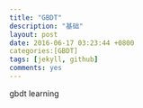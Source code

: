 ```yaml
---
title: "GBDT"
description: "基础"
layout: post
date: 2016-06-17 03:23:44 +0800
categories:[GBDT] 
tags: [jekyll, github]
comments: yes
---
```

gbdt learning
